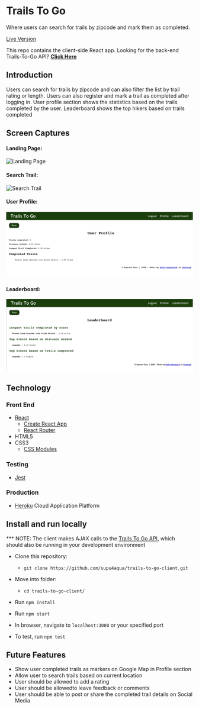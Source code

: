  # Trails To Go

  Where users can search for trails by zipcode and mark them as completed.
  
<a href="https://trails-to-go-client.mesupi.vercel.app/" target="_blank">Live Version</a>
  
  This repo contains the client-side React app. Looking for the back-end Trails-To-Go API? **[Click Here](https://github.com/supu4aqua/trails-to-go-server.git)**

## Introduction
Users can search for trails by zipcode and can also filter the list by trail rating or length.
Users can also register and mark a trail as completed after logging in.
User profile section shows the statistics based on the trails completed by the user.
Leaderboard shows the top hikers based on trails completed

## Screen Captures
#### Landing Page:
![Landing Page](Landing.jpg)

#### Search Trail:
![Search Trail](Search_Trail.jpg)

#### User Profile:
![Profile](Profile.jpg)

#### Leaderboard: 
![Leaderboard](Leaderboard.jpg)


## Technology

### Front End
* [React](https://reactjs.org/)
    * [Create React App](https://reactjs.org/docs/create-a-new-react-app.html)
    * [React Router](https://reacttraining.com/react-router/)
* HTML5
* CSS3
    * [CSS Modules](https://github.com/css-modules/css-modules)

### Testing
* [Jest](https://jestjs.io/en/)

### Production
* [Heroku](https://www.heroku.com/) Cloud Application Platform

## Install and run locally
*** NOTE: The client makes AJAX calls to the [Trails To Go API](https://github.com/supu4aqua/trails-to-go-server.git), which should also be running in your development environment

* Clone this repository:
    * `git clone https://github.com/supu4aqua/trails-to-go-client.git`
* Move into folder:
    * `cd trails-to-go-client/`
* Run `npm install`
* Run `npm start`
* In browser, navigate to `localhost:3000` or your specified port
  
* To test, run `npm test`


## Future Features
* Show user completed trails as markers on Google Map in Profile section
* Allow user to search trails based on current location
* User should be allowed to add a rating
* User should be allowedto leave feedback or comments
* User should be able to post or share the completed trail details on Social Media
